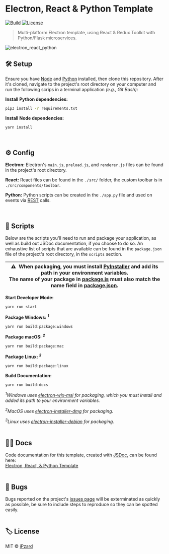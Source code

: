 # Electron, React & Python Template

[![Build](https://img.shields.io/badge/build-passing-%23704cb6?style=for-the-badge)](https://github.com/iPzard/electron-react-python-template#readme)
[![License](https://img.shields.io/github/license/iPzard/electron-react-python-template?color=704cb6&style=for-the-badge)](https://github.com/iPzard/electron-react-python-template/blob/master/LICENSE)

> Multi-platform Electron template, using React & Redux Toolkit with Python/Flask microservices.

![electron_react_python](https://user-images.githubusercontent.com/8584126/95290114-59e42900-0821-11eb-8e43-a708959e8449.gif)

## 🛠️ Setup
Ensure you have [Node](https://nodejs.org/en/download/) and [Python](https://www.python.org/downloads/) installed, then clone this repository. After it's cloned, navigate to the project's root directory on your computer and
run the following scrips in a terminal application *(e.g., Git Bash)*:

**Install Python dependencies:**
```bash
pip3 install -r requirements.txt
```

**Install Node dependencies:**
```bash
yarn install
```

<br>

## ⚙️ Config

**Electron:** Electron's `main.js`, `preload.js`, and `renderer.js` files can be found in the project's root directory.

**React:** React files can be found in the `./src/` folder, the custom toolbar is in `./src/components/toolbar`.

**Python:** Python scripts can be created in the `./app.py` file and used on events via [REST](https://developer.mozilla.org/en-US/docs/Glossary/REST) calls.

<br>

## 📜 Scripts

Below are the scripts you'll need to run and package your application, as well as build out JSDoc documentation, if you choose to do so. An exhaustive list of scripts that are available can be found in the `package.json` file of the project's root directory, in the `scripts` section.

| ⚠️ &nbsp;When packaging, you must install [PyInstaller](https://pypi.org/project/pyinstaller) and add its path in your environment variables.<br />The name of your package in [package.js](https://github.com/iPzard/electron-react-python-template/blob/master/scripts/package.js) must also match the name field in [package.json](https://github.com/iPzard/electron-react-python-template/blob/master/package.json). |
| --- |

**Start Developer Mode:**
```bash
yarn run start
```

**Package Windows: <sup>*1*</sup>**
```bash
yarn run build:package:windows
```

**Package macOS: <sup>*2*</sup>**
```bash
yarn run build:package:mac
```

**Package Linux: <sup>*3*</sup>**
```bash
yarn run build:package:linux
```

**Build Documentation:**
```bash
yarn run build:docs
```

*<sup>1</sup>Windows uses [electron-wix-msi](https://github.com/felixrieseberg/electron-wix-msi) for packaging, which you must install and added its path to your environment variables.*

*<sup>2</sup>MacOS uses [electron-installer-dmg](https://github.com/electron-userland/electron-installer-dmg) for packaging.*

*<sup>3</sup>Linux uses [electron-installer-debian](https://github.com/electron-userland/electron-installer-debian) for packaging.*
<br><br>

## 🐱‍👓 Docs
Code documentation for this template, created with [JSDoc](https://github.com/jsdoc/jsdoc), can be found here:<br>
[Electron, React, & Python Template](https://ipzard.github.io/electron-react-python-template/)
<br><br>

## 🦟 Bugs
Bugs reported on the project's [issues page](https://github.com/iPzard/electron-react-python-template/issues) will be exterminated as quickly as possible, be sure to include steps to reproduce so they can be spotted easily.
<br><br>

## 🏷️ License
MIT © [iPzard](https://github.com/iPzard/electron-react-python-template/blob/master/LICENSE)
